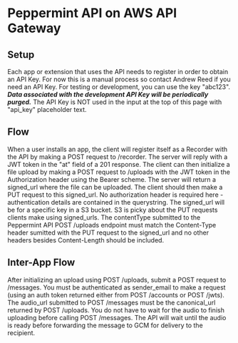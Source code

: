 # Peppermint API on AWS API Gateway

## Setup
Each app or extension that uses the API needs to register in order
to obtain an API Key. For now this is a manual process so contact Andrew Reed if
you need an API Key. For testing or development, you can use the key "abc123".
***Data associated with the development API Key will be periodically purged.***
The API Key is NOT used in the input at the top of this page with "api_key" placeholder text.

## Flow
When a user installs an app, the client will register itself as a Recorder with the
API by making a POST request to /recorder. The server will reply with a JWT
token in the "at" field of a 201 response.  The client can then initialize a
file upload by making a POST request to /uploads with the JWT token in the
Authorization header using the Bearer scheme. The server will return a
signed_url where the file can be uploaded. The client should then make a PUT
request to this signed_url. No authorization header is required here -
authentication details are contained in the querystring. The signed_url will be
for a specific key in a S3 bucket. S3 is picky about the PUT requests clients
make using signed_urls.  The contentType submitted to the Peppermint API POST
/uploads endpoint must match the Content-Type header sumitted with the PUT
request to the signed_url and no other headers besides Content-Length should be
included.

## Inter-App Flow
After initializing an upload using POST /uploads, submit a POST request to
/messages. You must be authenticated as sender_email to make a request (using an
		auth token returned either from POST /accounts or POST /jwts).
The audio_url submitted to POST /messages must be the canonical_url returned by
POST /uploads. You do not have to wait for the audio to finish uploading before
calling POST /messages. The API will wait until the audio is ready before
forwarding the message to GCM for delivery to the recipient.
